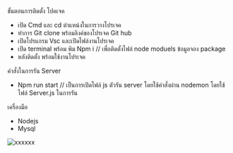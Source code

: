ขั้นตอนการติดตั้ง โปคเจค
- เปิด Cmd และ cd ตำแหน่งในการวางโปรเจค
- ทำการ Git clone พร้อมลิงค์ของโปรเจค Git hub
- เปิดโปรแกรม Vsc และเปิดไฟล์งานโปรเจค 
- เปิด terminal พร้อม พิม Npm i // เพื่อติดตั้งไฟล์ node moduels ข้อมูลจอง package
- หลังติดตั้ง พร้อมใช้งานโปรเจค

คำสั่งในการรัน Server
- Npm run start // เป็นการเปิดไฟล์ js ตัวรัน server โดยใช้คำสั่งผ่าน nodemon โดยใช้ไฟล์ Server.js ในการรัน

เครื่องมือ
- Nodejs
- Mysql

![xxxxxx](https://user-images.githubusercontent.com/107751458/175814124-996774d3-171a-49a6-a379-1d295e627aa5.PNG)
